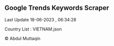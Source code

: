 

## Google Trends Keywords Scraper 
 
Last Update 18-06-2023 , 06:34:28

Country List :
VIETNAM.json



© Abdul Muttaqin 
